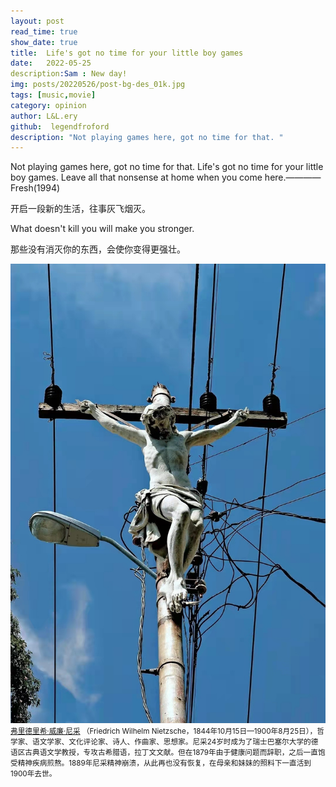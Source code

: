 ```yaml
---
layout: post
read_time: true
show_date: true
title:  Life's got no time for your little boy games
date:   2022-05-25
description:Sam : New day!
img: posts/20220526/post-bg-des_01k.jpg 
tags: [music,movie]
category: opinion
author: L&L.ery
github:  legendfroford
description: "Not playing games here, got no time for that. "
---
```

Not playing games here, got no time for that. 
Life's got no time for your little boy games. Leave all that nonsense at home when you come here.————Fresh(1994)

开启一段新的生活，往事灰飞烟灭。

<tweet>
What doesn't kill you will make you stronger.

那些没有消灭你的东西，会使你变得更强壮。
</tweet>

![The next Rembrandt](./assets/img/posts/20220526/post-bg-des_02.jpg )
<small>[弗里德里希·威廉·尼采](https://baike.baidu.com/item/%E5%BC%97%E9%87%8C%E5%BE%B7%E9%87%8C%E5%B8%8C%C2%B7%E5%A8%81%E5%BB%89%C2%B7%E5%B0%BC%E9%87%87/2630781) （Friedrich Wilhelm Nietzsche，1844年10月15日—1900年8月25日），哲学家、语文学家、文化评论家、诗人、作曲家、思想家。尼采24岁时成为了瑞士巴塞尔大学的德语区古典语文学教授，专攻古希腊语，拉丁文文献。但在1879年由于健康问题而辞职，之后一直饱受精神疾病煎熬。1889年尼采精神崩溃，从此再也没有恢复，在母亲和妹妹的照料下一直活到1900年去世。</small>
